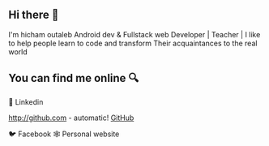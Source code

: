 ## Hi there 👋 
I'm hicham outaleb Android dev & Fullstack web Developer | Teacher  | I like to help people  learn to code and transform Their acquaintances to the real world

## You can find me online 🔍

💼 Linkedin

http://github.com - automatic!
[GitHub](http://github.com)

🐦 Facebook
🕸️ Personal website

<!--
**Hi1talib1World/Hi1talib1World** is a ✨ _special_ ✨ repository because its `README.md` (this file) appears on your GitHub profile.

Here are some ideas to get you started:

- 🔭 I’m currently working on ...
- 🌱 I’m currently learning ...
- 👯 I’m looking to collaborate on ...
- 🤔 I’m looking for help with ...
- 💬 Ask me about ...
- 📫 How to reach me: ...
- 😄 Pronouns: ...
- ⚡ Fun fact: ...
-->
